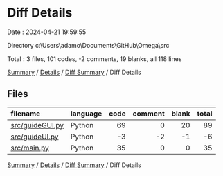 # Diff Details

Date : 2024-04-21 19:59:55

Directory c:\\Users\\adamo\\Documents\\GitHub\\Omega\\src

Total : 3 files,  101 codes, -2 comments, 19 blanks, all 118 lines

[Summary](results.md) / [Details](details.md) / [Diff Summary](diff.md) / Diff Details

## Files
| filename | language | code | comment | blank | total |
| :--- | :--- | ---: | ---: | ---: | ---: |
| [src/guideGUI.py](/src/guideGUI.py) | Python | 69 | 0 | 20 | 89 |
| [src/guideUI.py](/src/guideUI.py) | Python | -3 | -2 | -1 | -6 |
| [src/main.py](/src/main.py) | Python | 35 | 0 | 0 | 35 |

[Summary](results.md) / [Details](details.md) / [Diff Summary](diff.md) / Diff Details